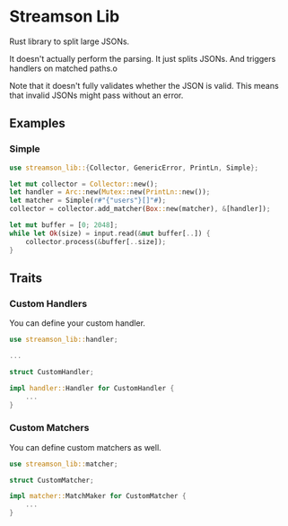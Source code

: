 # Streamson Lib

Rust library to split large JSONs.

It doesn't actually perform the parsing. It just splits JSONs. And triggers handlers on matched paths.o

Note that it doesn't fully validates whether the JSON is valid.
This means that invalid JSONs might pass without an error.


## Examples
### Simple
```rust
use streamson_lib::{Collector, GenericError, PrintLn, Simple};

let mut collector = Collector::new();
let handler = Arc::new(Mutex::new(PrintLn::new());
let matcher = Simple(r#"{"users"}[]"#);
collector = collector.add_matcher(Box::new(matcher), &[handler]);

let mut buffer = [0; 2048];
while let Ok(size) = input.read(&mut buffer[..]) {
	collector.process(&buffer[..size]);
}
```


## Traits
### Custom Handlers
You can define your custom handler.
```rust
use streamson_lib::handler;

...

struct CustomHandler;

impl handler::Handler for CustomHandler {
	...
}

```

### Custom Matchers
You can define custom matchers as well.
```rust
use streamson_lib::matcher;

struct CustomMatcher;

impl matcher::MatchMaker for CustomMatcher {
	...
}
```
